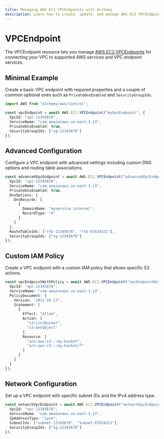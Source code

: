 ```yaml
---
title: Managing AWS EC2 VPCEndpoints with Alchemy
description: Learn how to create, update, and manage AWS EC2 VPCEndpoints using Alchemy Cloud Control.
---
```


# VPCEndpoint

The VPCEndpoint resource lets you manage [AWS EC2 VPCEndpoints](https://docs.aws.amazon.com/ec2/latest/userguide/) for connecting your VPC to supported AWS services and VPC endpoint services. 

## Minimal Example

Create a basic VPC endpoint with required properties and a couple of common optional ones such as `PrivateDnsEnabled` and `SecurityGroupIds`.

```ts
import AWS from "alchemy/aws/control";

const vpcEndpoint = await AWS.EC2.VPCEndpoint("myVpcEndpoint", {
  VpcId: "vpc-12345678",
  ServiceName: "com.amazonaws.us-east-1.s3",
  PrivateDnsEnabled: true,
  SecurityGroupIds: ["sg-12345678"]
});
```

## Advanced Configuration

Configure a VPC endpoint with advanced settings including custom DNS options and routing table associations.

```ts
const advancedVpcEndpoint = await AWS.EC2.VPCEndpoint("advancedVpcEndpoint", {
  VpcId: "vpc-12345678",
  ServiceName: "com.amazonaws.us-east-1.s3",
  PrivateDnsEnabled: true,
  DnsOptions: {
    DnsRecords: [
      {
        DomainName: "myservice.internal",
        RecordType: "A"
      }
    ]
  },
  RouteTableIds: ["rtb-12345678", "rtb-87654321"],
  SecurityGroupIds: ["sg-12345678"]
});
```

## Custom IAM Policy

Create a VPC endpoint with a custom IAM policy that allows specific S3 actions.

```ts
const vpcEndpointWithPolicy = await AWS.EC2.VPCEndpoint("vpcEndpointWithPolicy", {
  VpcId: "vpc-12345678",
  ServiceName: "com.amazonaws.us-east-1.s3",
  PolicyDocument: {
    Version: "2012-10-17",
    Statement: [
      {
        Effect: "Allow",
        Action: [
          "s3:ListBucket",
          "s3:GetObject"
        ],
        Resource: [
          "arn:aws:s3:::my-bucket",
          "arn:aws:s3:::my-bucket/*"
        ]
      }
    ]
  }
});
```

## Network Configuration

Set up a VPC endpoint with specific subnet IDs and the IPv4 address type.

```ts
const networkVpcEndpoint = await AWS.EC2.VPCEndpoint("networkVpcEndpoint", {
  VpcId: "vpc-12345678",
  ServiceName: "com.amazonaws.us-east-1.s3",
  IpAddressType: "ipv4",
  SubnetIds: ["subnet-12345678", "subnet-87654321"],
  SecurityGroupIds: ["sg-12345678"]
});
```